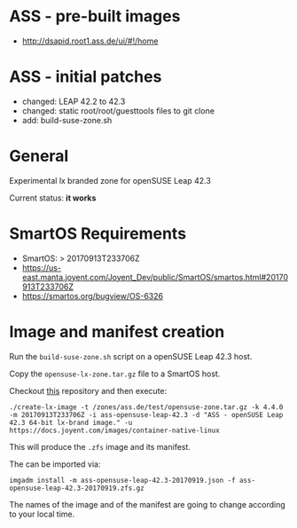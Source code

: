 
ASS - pre-built images
======================

* http://dsapid.root1.ass.de/ui/#!/home

ASS - initial patches
=====================

* changed: LEAP 42.2 to 42.3
* changed: static root/root/guesttools files to git clone
* add: build-suse-zone.sh

General
=======

Experimental lx branded zone for openSUSE Leap 42.3

Current status: **it works**

# SmartOS Requirements

* SmartOS: > 20170913T233706Z
* https://us-east.manta.joyent.com/Joyent_Dev/public/SmartOS/smartos.html#20170913T233706Z
* https://smartos.org/bugview/OS-6326

# Image and manifest creation

Run the `build-suse-zone.sh` script on a openSUSE Leap 42.3 host.

Copy the `opensuse-lx-zone.tar.gz` file to a SmartOS host.

Checkout [this](https://github.com/ass-a2s/debian-lx-brand-image-builder) repository
and then execute:

```
./create-lx-image -t /zones/ass.de/test/opensuse-zone.tar.gz -k 4.4.0 -m 20170913T233706Z -i ass-opensuse-leap-42.3 -d "ASS - openSUSE Leap 42.3 64-bit lx-brand image." -u https://docs.joyent.com/images/container-native-linux
```

This will produce the `.zfs` image and its manifest.

The can be imported via:

```
imgadm install -m ass-opensuse-leap-42.3-20170919.json -f ass-opensuse-leap-42.3-20170919.zfs.gz
```

The names of the image and of the manifest are going to change according to your local time.

